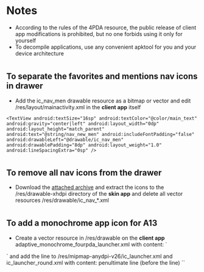 # Notes
- According to the rules of the 4PDA resource, the public release of client app modifications is prohibited, but no one forbids using it only for yourself
- To decompile applications, use any convenient apktool for you and your device architecture

#
#

## To separate the favorites and mentions nav icons in drawer
- Add the ic_nav_men drawable resource as a bitmap or vector and edit /res/layout/mainactivity.xml in the **client app** itself

`<TextView
    android:textSize="16sp"
    android:textColor="@color/main_text"
    android:gravity="center|left"
    android:layout_width="0dp"
    android:layout_height="match_parent"
    android:text="@string/nav_new_men"
    android:includeFontPadding="false"
    android:drawableLeft="@drawable/ic_nav_men"
    android:drawablePadding="8dp"
    android:layout_weight="1.0"
    android:lineSpacingExtra="0sp" />
`

#
#

## To remove all nav icons from the drawer
- Download the [attached archive](https://github.com/PycmShoma/4PDA-DarkMaterialYou-Skin/blob/master/assets/no_nav_icons.zip) and extract the icons to the /res/drawable-xhdpi directory of the **skin app** and delete all vector resources /res/drawable/ic_nav_*.xml

#
#

## To add a monochrome app icon for A13
- Create a vector resource in /res/drawable on the **client app** adaptive_monochrome_fourpda_launcher.xml with content:
`<?xml version="1.0" encoding="utf-8"?>
<vector xmlns:android="http://schemas.android.com/apk/res/android"
    android:height="108dp"
    android:width="108dp"
    android:viewportWidth="108.0"
    android:viewportHeight="108.0">
    <path
        android:fillColor="#FF000000"
        android:pathData="m54 25a29 29 0 1 0 29 29 29 29 0 0 0-29-29zm13.69 45.92h-11.69l-.08-6.4h-20.45v-10l15.33-17.44h16.89z" />
    <path
        android:fillColor="#FF000000"
        android:pathData="m47.16 56.6 8.59.01v-9.56z" />
</vector>
`
and add the line to /res/mipmap-anydpi-v26/ic_launcher.xml and ic_launcher_round.xml with content:
penultimate line (before the line) </adaptive-icon>
`<monochrome android:drawable="@drawable/adaptive_monochrome_fourpda_launcher" />`
